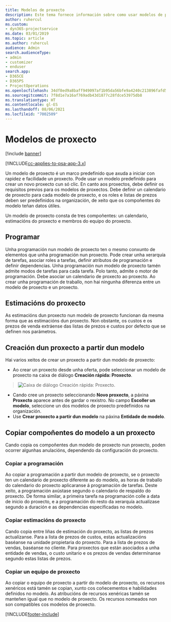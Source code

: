 ```yaml
---
title: Modelos de proxecto
description: Este tema fornece información sobre como usar modelos de proxecto para a configuración rápida do proxecto.
author: ruhercul
ms.custom:
- dyn365-projectservice
ms.date: 03/01/2019
ms.topic: article
ms.author: ruhercul
audience: Admin
search.audienceType:
- admin
- customizer
- enduser
search.app:
- D365CE
- D365PS
- ProjectOperations
ms.openlocfilehash: 34df8ed9a8baff949097af1b95da56bfe9a4240c213896fafd5c7dcfcf580b6c
ms.sourcegitcommit: 7f8d1e7a16af769adb43d1877c28fdce53975db8
ms.translationtype: HT
ms.contentlocale: gl-ES
ms.lasthandoff: 08/06/2021
ms.locfileid: "7002509"
---
```

# <a name="project-templates"></a>Modelos de proxecto 

[!include [banner](../includes/psa-now-project-operations.md)]

[!INCLUDE[cc-applies-to-psa-app-3.x](../includes/cc-applies-to-psa-app-3x.md)]

Un modelo de proxecto é un marco predefinido que axuda a iniciar con rapidez e facilidade un proxecto. Pode usar un modelo predefinido para crear un novo proxecto cun só clic. En canto aos proxectos, debe definir os requisitos previos para os modelos de proxectos. Debe definir un calendario de proxecto para cada modelo de proxecto, e os roles e listas de prezos deben ser predefinidos na organización, de xeito que os compoñentes do modelo teñan datos útiles.

Un modelo de proxecto consta de tres compoñentes: un calendario, estimacións do proxecto e membros do equipo do proxecto.

## <a name="schedule"></a>Programar

Unha programación nun modelo de proxecto ten o mesmo conxunto de elementos que unha programación nun proxecto. Pode crear unha xerarquía de tarefas, asociar roles a tarefas, definir atributos de programación e definir dependencias. Unha programación nun modelo de proxecto tamén admite modos de tarefas para cada tarefa. Polo tanto, admite o motor de programación. Debe asociar un calendario de proxecto ao proxecto. Ao crear unha programación de traballo, non hai ningunha diferenza entre un modelo de proxecto e un proxecto.

## <a name="project-estimates"></a>Estimacións do proxecto

As estimacións dun proxecto nun modelo de proxecto funcionan da mesma forma que as estimacións dun proxecto. Non obstante, os custos e os prezos de venda extráense das listas de prezos e custos por defecto que se definen nos parámetros.

## <a name="creating-a-project-from-a-template"></a>Creación dun proxecto a partir dun modelo
 
Hai varios xeitos de crear un proxecto a partir dun modelo de proxecto:

- Ao crear un proxecto desde unha oferta, pode seleccionar un modelo de proxecto na caixa de diálogo **Creación rápida: Proxecto**.

> ![Caixa de diálogo Creación rápida: Proxecto.](media/project-11.png)

- Cando cree un proxecto seleccionando **Novo proxecto**, a páxina **Proxecto** aparece antes de gardar o rexistro. No campo **Escoller un modelo**, seleccione un dos modelos de proxecto predefinidos na organización.
- Use **Crear proxecto a partir dun modelo** na páxina **Entidade de modelo**.

## <a name="copying-components-of-template-to-project"></a>Copiar compoñentes do modelo a un proxecto

Cando copia os compoñentes dun modelo de proxecto nun proxecto, poden ocorrer algunhas anulacións, dependendo da configuración do proxecto.

### <a name="copying-the-schedule"></a>Copiar a programación

Ao copiar a programación a partir dun modelo de proxecto, se o proxecto ten un calendario de proxecto diferente ao do modelo, as horas de traballo do calendario do proxecto aplicaranse á programación de tarefas. Deste xeito, a programación axústase segundo o calendario de respaldo do proxecto. De forma similar, a primeira tarefa na programación colle a data de inicio do proxecto, e a programación do resto da xerarquía actualízase segundo a duración e as dependencias especificadas no modelo. 

### <a name="copying-project-estimates"></a>Copiar estimacións do proxecto 

Cando copia entre liñas de estimación do proxecto, as listas de prezos actualízanse. Para a lista de prezos de custos, estas actualizacións baséanse na unidade propietaria do proxecto. Para a lista de prezos de vendas, baséanse no cliente. Para proxectos que están asociados a unha entidade de vendas, o custo unitario e os prezos de vendas determínanse segundo estas listas de prezos.

### <a name="copying-a-project-team"></a>Copiar un equipo de proxecto

Ao copiar o equipo de proxecto a partir do modelo de proxecto, os recursos xenéricos está tamén se copian, xunto cos coñecementos e habilidades definidos no modelo. As atribucións de recursos xenéricas tamén se manteñen igual que no modelo de proxecto. Os recursos nomeados non son compatibles cos modelos de proxecto.


[!INCLUDE[footer-include](../includes/footer-banner.md)]